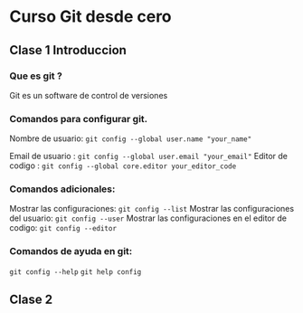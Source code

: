 # Curso Git desde cero 
## Clase 1 Introduccion 

### Que es git ? 
Git es un software de control de versiones 
### Comandos para configurar git.

Nombre de usuario: `git config --global user.name "your_name"`

Email de usuario : `git config --global user.email "your_email"`
Editor de codigo : `git config --global core.editor your_editor_code`

### Comandos adicionales: 
 Mostrar las configuraciones: `git config --list`
 Mostrar las configuraciones del usuario: `git config --user`
 Mostrar las configuraciones en el editor de codigo: `git config --editor`

 ### Comandos de ayuda en git: 
 `git config --help`
 `git help config`

## Clase 2